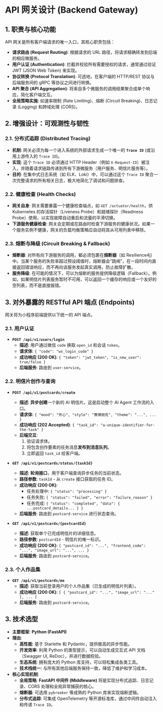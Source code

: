 # API 网关设计 (Backend Gateway)

## 1. 职责与核心功能

API 网关是所有客户端请求的唯一入口，其核心职责包括：

- **请求路由 (Request Routing)**: 根据请求的 URL 路径，将请求精确转发到后端的相应微服务。
- **用户认证 (Authentication)**: 拦截并校验所有需要授权的请求，通常通过验证 JWT (JSON Web Token) 来实现。
- **协议转换 (Protocol Translation)**: 可选地，在客户端的 HTTP/REST 协议与后端服务间的 gRPC 等协议之间进行转换。
- **API 聚合 (API Aggregation)**: 将来自多个微服务的调用结果聚合成单个响应，简化客户端交互。
- **全局策略实施**: 如速率限制 (Rate Limiting)、熔断 (Circuit Breaking)、日志记录 (Logging) 和跨域处理 (CORS)。

## 2. 增强设计：可观测性与韧性

### 2.1. 分布式追踪 (Distributed Tracing)

- **机制**: 网关必须为每一个进入系统的外部请求生成一个唯一的 **`Trace ID`** (或沿用上游传入的 `Trace ID`)。
- **实现**: 这个 `Trace ID` 必须通过 HTTP Header（例如 `X-Request-ID`）被注入，并随着请求链路传递到所有下游微服务（用户服务、明信片服务等）。
- **目的**: 在集中式日志系统（如 ELK、Loki）中，可以通过这个 `Trace ID` 聚合一次完整请求的所有相关日志，极大地简化了调试和问题排查。

### 2.2. 健康检查 (Health Checks)

- **网关自身**: 网关需要暴露一个健康检查端点，如 `GET /actuator/health`，供 Kubernetes 的存活探针（Liveness Probe）和就绪探针（Readiness Probe）使用，以实现故障自动重启和流量的平滑切换。
- **下游服务健康检查**: 网关会定期或在路由时检查下游服务的健康状况。如果一个服务实例不健康，网关的负载均衡策略应自动将其从可用列表中移除。

### 2.3. 熔断与降级 (Circuit Breaking & Fallback)

- **熔断器**: 对所有向下游服务的调用，都必须包裹在**熔断器**（如 Resilience4j）中。当某个服务的失败率超过预设阈值时，熔断器会“跳闸”，在一段时间内直接返回错误响应，而不再向该服务发起真实调用，防止故障扩散。
- **服务降级**: 在可能的情况下，可以为熔断的服务提供降级逻辑（Fallback）。例如，如果明信片列表服务暂时不可用，可以返回一个缓存的响应或一个友好的空列表，而不是直接报错。

## 3. 对外暴露的 RESTful API 端点 (Endpoints)

网关将为小程序前端提供以下统一的 API 端点。

### 2.1. 用户认证

- **`POST /api/v1/users/login`**
  - **描述**: 用户通过微信 `code` 换取 `open_id` 和会话 `token`。
  - **请求体**: `{ "code": "wx_login_code" }`
  - **成功响应 (200 OK)**: `{ "token": "jwt_token", "is_new_user": true/false }`
  - **后端服务**: 路由到 `user-service`。

### 2.2. 明信片创作与查询

- **`POST /api/v1/postcards/create`**
  - **描述**: **异步创建**一个新的 AI 明信片。这是启动整个 AI Agent 工作流的入口。
  - **请求体**: `{ "mood": "开心", "style": "赛博朋克", "theme": "...", ... }`
  - **成功响应 (202 Accepted)**: `{ "task_id": "a-unique-identifier-for-the-task" }`
  - **后端交互**:
    1. 验证请求体。
    2. 将包含创作要素的任务消息**发布到消息队列**。
    3. 立即返回 `task_id` 给客户端。

- **`GET /api/v1/postcards/status/{taskId}`**
  - **描述**: **轮询接口**，用于客户端查询异步任务的当前状态。
  - **路径参数**: `taskId` - 从 `create` 接口获取的任务 ID。
  - **成功响应 (200 OK)**:
    - 任务处理中: `{ "status": "processing" }`
    - 任务失败: `{ "status": "failed", "error": "failure_reason" }`
    - 任务完成: `{ "status": "completed", "data": { ...postcard_details... } }`
  - **后端服务**: 路由到 `postcard-service` 进行状态查询。

- **`GET /api/v1/postcards/{postcardId}`**
  - **描述**: 获取单个已完成明信片的详细信息。
  - **路径参数**: `postcardId` - 明信片的唯一标识。
  - **成功响应 (200 OK)**: `{ "postcard_id": "...", "frontend_code": "...", "image_url": "...", ... }`
  - **后端服务**: 路由到 `postcard-service`。

### 2.3. 个人作品集

- **`GET /api/v1/postcards/me`**
  - **描述**: 获取当前登录用户的个人作品集（已生成的明信片列表）。
  - **成功响应 (200 OK)**: `[ { "postcard_id": "...", "image_url": "..." }, ... ]`
  - **后端服务**: 路由到 `postcard-service`。

## 3. 技术选型

- **主要框架**: **Python (FastAPI)**
- **理由**:
  - **高性能**: 基于 Starlette 和 Pydantic，提供极高的异步性能。
  - **开发效率**: 利用 Python 的类型提示，可以自动生成交互式 API 文档（Swagger UI, ReDoc），并进行数据校验。
  - **生态系统**: 拥有庞大的 Python 库支持，可以轻松集成各类工具。
  - **技术栈统一**: 与所有其他后端服务保持一致，降低了维护和学习成本。
- **核心实现机制**:
  - **全局策略**: **FastAPI 中间件 (Middleware)** 将是实现分布式追踪、日志记录、CORS 处理和全局异常捕获的核心。
  - **熔断器**: 可选用 `pybreaker` 等成熟的 Python 库来实现熔断逻辑。
  - **分布式追踪**: 可集成 OpenTelemetry 等开源标准库，通过中间件自动注入和传递 `Trace ID`。 